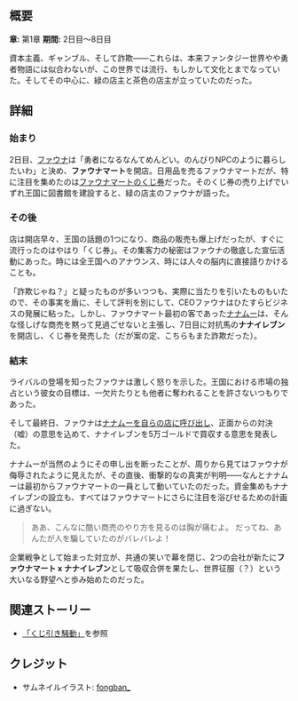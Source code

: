<!-- title: ファウナマートとナナイレブン -->
<!-- quote: 「あんたが人を騙していたのがバレバレよ！」 -->
<!-- chapters: 0 -->
<!-- images: (ファウナマートの毎日のくじ引き), (くじ引きの収益で建てられたファウナマートの図書館), (ナナイレブンのくじ引き券), (ファウナマートとナナムーの対決) -->
<!-- model: false -->

## 概要

**章:** 第1章
**期間:** 2日目〜8日目

資本主義、ギャンブル、そして詐欺――これらは、本来ファンタジー世界やや勇者物語には似合わないが、この世界では流行、もしかして文化とまでなっていた。そしてその中心に、緑の店主と茶色の店主が立っていたのだった。

## 詳細

### 始まり

2日目、[ファウナ](#entry:fauna-entry)は「勇者になるなんてめんどい。のんびりNPCのように暮らしたいわ」と決め、**ファウナマート**を開店。日用品を売るファウナマートだが、特に注目を集めたのは[ファウナマートのくじ券](https://www.youtube.com/watch?v=E2JxBxhda9I&t=249s)だった。そのくじ券の売り上げでいずれ王国に図書館を建設すると、緑の店主のファウナが語った。

### その後

店は開店早々、王国の話題の1つになり、商品の販売も爆上げだったが、すぐに流行ったのはやはり「くじ券」。その集客力の秘密はファウナの徹底した宣伝活動にあった。時には全王国へのアナウンス、時には人々の脳内に直接語りかけることも。

「詐欺じゃね？」と疑ったものが多いつつも、実際に当たりを引いたものもいたので、その事実を盾に、そして評判を別にして、CEOファウナはひたすらビジネスの発展に粘った。しかし、ファウナマート最初の客であった[ナナムー](#entry:mumei-entry)は、そんな怪しげな商売を黙って見過ごせないと主張し、7日目に対抗馬の**ナナイレブン**を開店し、くじ券を発売した（だが案の定、こちらもまた詐欺だった）。

### 結末

ライバルの登場を知ったファウナは激しく怒りを示した。王国における市場の独占という彼女の目標は、一欠片たりとも他者に奪われることを許さないつもりであった。

そして最終日、ファウナは[ナナムーを自らの店に呼び出し](https://www.youtube.com/watch?v=8x-MVX8h9gU&t=1082s)、正面からの対決（嘘）の意思を込めて、ナナイレブンを5万ゴールドで買収する意思を発表した。

ナナムーが当然のようにその申し出を断ったことが、周りから見てはファウナが侮辱されたように見えたが、その直後、衝撃的なの真実が判明――なんとナナムーは最初からファウナマートの一員として動いていたのだった。資金集めもナナイレブンの設立も、すべてはファウナマートにさらに注目を浴びせるための計画に過ぎない。

> ああ、こんなに酷い商売のやり方を見るのは胸が痛むよ。
> だってね、あんたが人を騙していたのがバレバレよ！

企業戦争として始まった対立が、共通の笑いで幕を閉じ、2つの会社が新たに**ファウナマート x ナナイレブン**として吸収合併を果たし、世界征服（？）という大いなる野望へと歩み始めたのだった。

## 関連ストーリー

- [「くじ引き騒動」](#entry:lottery-fiasco-entry)を参照

## クレジット

- サムネイルイラスト: [fongban\_](https://x.com/fongban_/status/1901895840236765627)
